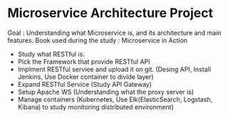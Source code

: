 # Microservice Architecture Project

Goal : Understanding what Microservice is, and its architecture and main features.
Book used during the study : Microservice in Action

- Study what RESTful is.
- Pick the Framework that provide RESTful API
- Implment RESTful serviee and upload it on git. (Desing API, Install Jenkins, Use Docker container to divide layer)
- Expand RESTful Service (Study API Gateway)
- Setup Apache WS (Understanding what the proxy server is)
- Manage containers (Kubernetes, Use Elk(ElasticSearch, Logstash, Kibana) to study monitoring distributed environment)
